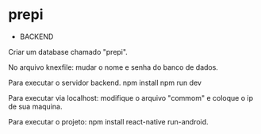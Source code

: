 # prepi
 - BACKEND
 
 Criar um database chamado "prepi".
 
 No arquivo knexfile:
 mudar o nome e senha do banco de dados.
 
 Para executar o servidor backend.
 npm install
 npm run dev 
 
 Para executar via localhost:
  modifique o arquivo "commom" e coloque o ip de sua maquina.
  
  Para executar o projeto: 
   npm install
   react-native run-android.
   
   
 
 
 
 
